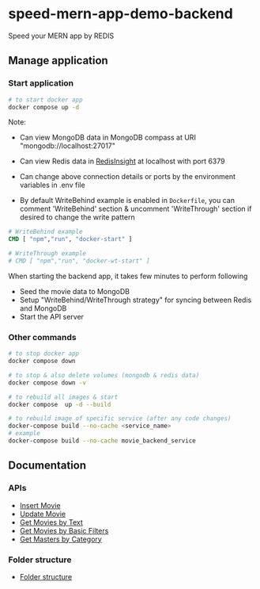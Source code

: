 # speed-mern-app-demo-backend

Speed your MERN app by REDIS

## Manage application

### Start application

```sh
# to start docker app
docker compose up -d
```

Note:

- Can view MongoDB data in MongoDB compass at URI "mongodb://localhost:27017"
- Can view Redis data in [RedisInsight](https://redis.com/redis-enterprise/redis-insight/) at localhost with port 6379
- Can change above connection details or ports by the environment variables in .env file

- By default WriteBehind example is enabled in `Dockerfile`, you can comment 'WriteBehind' section & uncomment 'WriteThrough' section if desired to change the write pattern

```Dockerfile
# WriteBehind example
CMD [ "npm","run", "docker-start" ]

# WriteThrough example
# CMD [ "npm","run", "docker-wt-start" ]
```

When starting the backend app, it takes few minutes to perform following

- Seed the movie data to MongoDB
- Setup "WriteBehind/WriteThrough strategy" for syncing between Redis and MongoDB
- Start the API server

### Other commands

```sh
# to stop docker app
docker compose down

# to stop & also delete volumes (mongodb & redis data)
docker compose down -v

# to rebuild all images & start
docker compose  up -d --build

# to rebuild image of specific service (after any code changes)
docker-compose build --no-cache <service_name>
# example
docker-compose build --no-cache movie_backend_service
```

## Documentation

### APIs

- [Insert Movie](./docs/api/01-insert-movie.md)
- [Update Movie](./docs/api/02-update-movie.md)
- [Get Movies by Text](./docs/api/03-get-movies-by-text.md)
- [Get Movies by Basic Filters](./docs/api/04-get-movies-by-basic-filters.md)
- [Get Masters by Category](./docs/api/05-get-masters-by-category.md)

### Folder structure

- [Folder structure](./docs/folder-structure.md)
